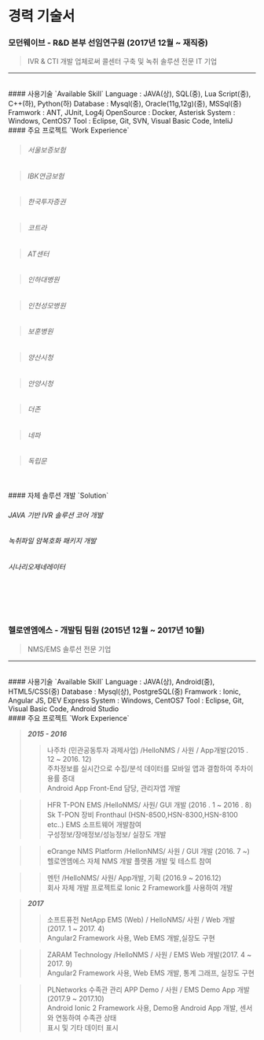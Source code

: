 # 경력 기술서 #

### **모던웨이브** - R&D 본부 선임연구원 (2017년 12월 ~ 재직중) 
> IVR & CTI 개발 업체로써  콜센터 구축 및 녹취 솔루션 전문 IT 기업

----------
<br>
#### 사용기술 `Available Skill`
	Language   :  JAVA(상), SQL(중), Lua Script(중), C++(하), Python(하)
	Database   :  Mysql(중), Oracle(11g,12g)(중), MSSql(중)
	Framwork   :  ANT, JUnit, Log4j
	OpenSource :  Docker, Asterisk
	System     :  Windows, CentOS7
	Tool       :  Eclipse, Git, SVN, Visual Basic Code, InteliJ
<br>
#### 주요 프로젝트 `Work Experience`

> <h6>서울보증보험</h6>

> <h6>IBK연금보험</h6>

> <h6>한국투자증권</h6>

> <h6>코트라</h6>

> <h6>AT센터</h6>

> <h6>인하대병원</h6>

> <h6>인천성모병원</h6>

> <h6>보훈병원</h6>

> <h6>양산시청</h6>

> <h6>안양시청</h6>

> <h6>더존</h6>

> <h6>네파</h6>

> <h6>독립문</h6>

<br>
#### 자체 솔루션 개발 `Solution`
<h6>JAVA 기반 IVR 솔루션 코어 개발</h6>
<h6>녹취파일 암복호화 패키지 개발</h6>
<h6>시나리오제네레이터</h6>

<br>
<br>
<br>


### **헬로엔엠에스** - 개발팀 팀원 (2015년 12월 ~ 2017년 10월) 
> NMS/EMS 솔루션 전문 기업

----------
<br>
#### 사용기술 `Available Skill`
	Language   :  JAVA(상), Android(중), HTML5/CSS(중)
	Database   :  Mysql(상), PostgreSQL(중)
	Framwork   :  Ionic, Angular JS, DEV Express
	System     :  Windows, CentOS7
	Tool       :  Eclipse, Git, Visual Basic Code, Android Studio
<br>
#### 주요 프로젝트 `Work Experience`

> ***2015 - 2016*** 
>> 나주차 (민관공동투자 과제사업) /HelloNMS / 사원 / App개발(2015 . 12 ~ 2016. 12)<br>
주차정보를 실시간으로 수집/분석 데이터를 모바일 앱과 결함하여 주차이용률 증대<br>
Android App Front-End 담당, 관리자앱 개발<br>

>>HFR T-PON EMS /HelloNMS/ 사원/ GUI 개발 (2016 . 1 ~ 2016 . 8)<br>
	Sk T-PON 장비 Fronthaul (HSN-8500,HSN-8300,HSN-8100 etc..) EMS 소프트웨어 개발참여<br>
	구성정보/장애정보/성능정보/ 실장도 개발 <br>

>>eOrange NMS Platform /HellonNMS/ 사원 / GUI 개발 (2016. 7 ~)<br>
	헬로엔엠에스 자체 NMS 개발 플랫폼 개발 및 테스트 참여 <br>

>>멘턴 /HelloNMS/ 사원/ App개발, 기획 (2016.9 ~ 2016.12)<br>
	회사 자체 개발 프로젝트로 Ionic 2 Framework를 사용하여 개발<br>


> ***2017***
>>소프트퓨전 NetApp  EMS (Web) / HelloNMS/ 사원 / Web 개발 (2017. 1 ~ 2017. 4)<br>
	Angular2 Framework 사용, Web EMS 개발,실장도 구현<br>

>>ZARAM Technology /HelloNMS / 사원 / EMS Web 개발(2017. 4 ~ 2017. 9)<br>
	Angular2 Framework 사용, Web EMS 개발, 통계 그래프, 실장도 구현<br>

>>PLNetworks 수족관 관리 APP Demo / 사원 / EMS Demo  App  개발 (2017.9 ~ 2017.10)<br>
Android Ionic 2 Framework  사용,  Demo용 Android App 개발, 센서와 연동하여 수족관 상태 <br>
표시 및 기타 데이터 표시<br>

